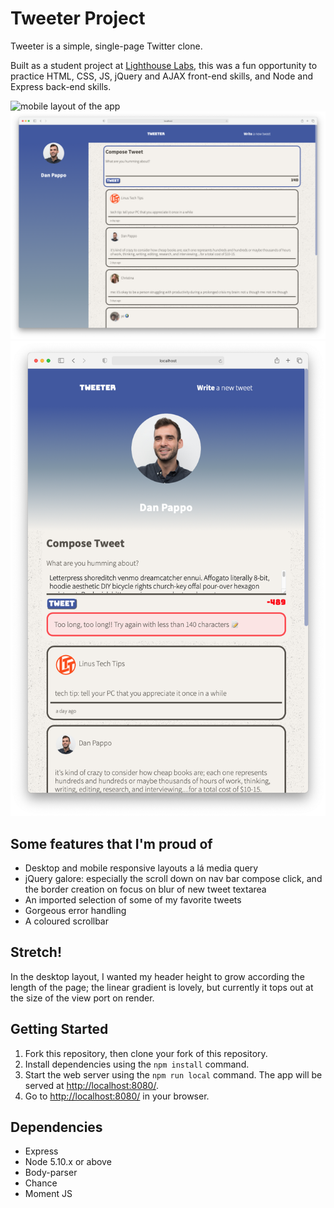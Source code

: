 # Tweeter Project

Tweeter is a simple, single-page Twitter clone.

Built as a student project at [Lighthouse Labs](https://lighthouselabs.ca), this was a fun opportunity to practice HTML, CSS, JS, jQuery and AJAX front-end skills, and Node and Express back-end skills.

![mobile layout of the app](public/images/mobilegif.gif)
![desktop layout of the app](public/images/desktop.png)
![error handling](public/images/error.png)

## Some features that I'm proud of
- Desktop and mobile responsive layouts a lá media query
- jQuery galore: especially the scroll down on nav bar compose click, and the border creation on focus on blur of new tweet textarea
- An imported selection of some of my favorite tweets
- Gorgeous error handling
- A coloured scrollbar

## Stretch!
In the desktop layout, I wanted my header height to grow according the length of the page; the linear gradient is lovely, but currently it tops out at the size of the view port on render.

## Getting Started

1. Fork this repository, then clone your fork of this repository.
2. Install dependencies using the `npm install` command.
3. Start the web server using the `npm run local` command. The app will be served at <http://localhost:8080/>.
4. Go to <http://localhost:8080/> in your browser.

## Dependencies

- Express
- Node 5.10.x or above
- Body-parser
- Chance
- Moment JS